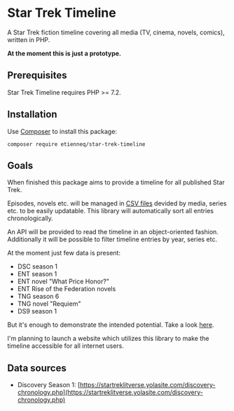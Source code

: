 # Star Trek Timeline

A Star Trek fiction timeline covering all media (TV, cinema, novels, comics), written in PHP.

**At the moment this is just a prototype.**

## Prerequisites

Star Trek Timeline requires PHP >= 7.2.

## Installation

Use [Composer](https://getcomposer.org/) to install this package:

```
composer require etienneq/star-trek-timeline
```

## Goals

When finished this package aims to provide a timeline for all published Star Trek.

Episodes, novels etc. will be managed in [CSV files](resources) devided by media, series etc. to be easily updatable.
This library will automatically sort all entries chronologically.

An API will be provided to read the timeline in an object-oriented fashion.
Additionally it will be possible to filter timeline entries by year, series etc.

At the moment just few data is present:
* DSC season 1
* ENT season 1
* ENT novel "What Price Honor?"
* ENT Rise of the Federation novels
* TNG season 6
* TNG novel "Requiem"
* DS9 season 1

 But it's enough to demonstrate the intended potential. Take a look [here](timeline_example.md).

I'm planning to launch a website which utilizes this library to make the timeline accessible for all internet users.

## Data sources

* Discovery Season 1: [https://startreklitverse.yolasite.com/discovery-chronology.php](https://startreklitverse.yolasite.com/discovery-chronology.php)
